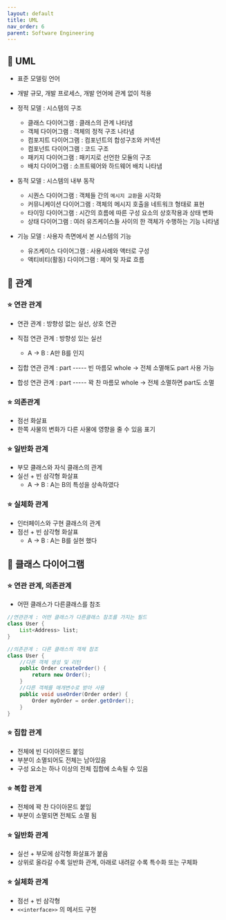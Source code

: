 ```yaml
---
layout: default
title: UML
nav_order: 6
parent: Software Engineering
---
```




## 📑 UML

- 표준 모델링 언어
- 개발 규모, 개발 프로세스, 개발 언어에 관계 없이 적용
- 정적 모델 : 시스템의 구조
  - 클래스 다이어그램 : 클래스의 관계 나타냄
  - 객체 다이어그램 : 객체의 정적 구조 나타냄
  - 컴포지트 다이어그램 : 컴포넌트의 합성구조와 커넥션
  - 컴포넌트 다이어그램 : 코드 구조 
  - 패키지 다이어그램 : 패키지로 선언한 모듈의 구조
  - 배치 다이어그램 : 소프트웨어와 하드웨어 배치 나타냄

- 동적 모델 : 시스템의 내부 동작
  - 시퀀스 다이어그램 : 객체들 간의 `메시지 교환`을 시각화
  - 커뮤니케이션 다이어그램 : 객체의 메시지 호출을 네트워크 형태로 표현
  - 타이밍 다이어그램 : 시간의 흐름에 따른 구성 요소의 상호작용과 상태 변화
  - 상태 다이어그램 : 여러 유즈케이스들 사이의 한 객체가 수행하는 기능 나타냄

- 기능 모델 : 사용자 측면에서 본 시스템의 기능
  - 유즈케이스 다이어그램 : 사용사례와 액터로 구성
  - 액티비티(활동) 다이어그램 : 제어 및 자료 흐름




## 📑 관계

### ⭐ 연관 관계

- 연관 관계 : 방향성 없는 실선, 상호 연관
- 직접 연관 관계 : 방향성 있는 실선
  - A -> B : A만 B를 인지

- 집합 연관 관계 : part ----- 빈 마름모 whole -> 전체 소멸해도 part 사용 가능
- 합성 연관 관계 : part ----- 꽉 찬 마름모 whole -> 전체 소멸하면 part도 소멸

### ⭐ 의존관계

- 점선 화살표
- 한쪽 사물의 변화가 다른 사물에 영향을 줄 수 있음 표기

### ⭐ 일반화 관계

- 부모 클래스와 자식 클래스의 관계
- 실선 + 빈 삼각형 화살표
  - A -> B : A는 B의 특성을 상속하였다


### ⭐ 실체화 관계

- 인터페이스와 구현 클래스의 관계
- 점선 + 빈 삼각형 화살표
  - A -> B : A는 B를 실현 했다




## 📑 클래스 다이어그램

### ⭐ 연관 관계, 의존관계

- 어떤 클래스가 다른클래스를 참조

```java
//연관관계 : 어떤 클래스가 다른클래스 참조를 가지는 필드
class User {
	List<Address> list;
}

//의존관계 : 다른 클래스의 객체 참조
class User {
    //다른 객체 생성 및 리턴
    public Order createOrder() {
        return new Order();
    }
    //다른 객체를 매개변수로 받아 사용
    public void useOrder(Order order) {
        Order myOrder = order.getOrder();
    }
}
```

### ⭐ 집합 관계

- 전체에 빈 다이아몬드 붙임
- 부분이 소멸되어도 전체는 남아있음
- 구성 요소는 하나 이상의 전체 집합에 소속될 수 있음

### ⭐ 복합 관계

- 전체에 꽉 찬 다이아몬드 붙임
- 부분이 소멸되면 전체도 소멸 됨

### ⭐ 일반화 관계

- 실선 + 부모에 삼각형 화살표가 붙음
- 상위로 올라갈 수록 일반화 관계, 아래로 내려갈 수록 특수화 또는 구체화

### ⭐ 실체화 관계

- 점선 + 빈 삼각형
- `<<interface>>` 의 메서드 구현

